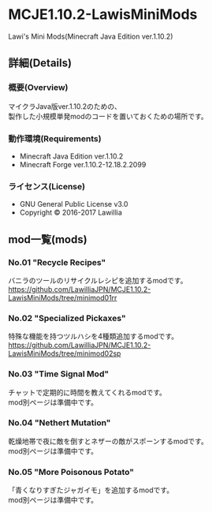 # MCJE1.10.2-LawisMiniMods  
  
Lawi's Mini Mods(Minecraft Java Edition ver.1.10.2)  
  
## 詳細(Details)  
  
### 概要(Overview)  
マイクラJava版ver.1.10.2のための、  
製作した小規模単発modのコードを置いておくための場所です。  
  
### 動作環境(Requirements)  　
* Minecraft Java Edition ver.1.10.2  
* Minecraft Forge ver.1.10.2-12.18.2.2099  
  
### ライセンス(License)  
* GNU General Public License v3.0  
* Copyright © 2016-2017 Lawillia  
  
## mod一覧(mods)  
  
### No.01 "Recycle Recipes"  
  
バニラのツールのリサイクルレシピを追加するmodです。  
<https://github.com/LawilliaJPN/MCJE1.10.2-LawisMiniMods/tree/minimod01rr>  
  
### No.02 "Specialized Pickaxes"  
  
特殊な機能を持つツルハシを4種類追加するmodです。  
<https://github.com/LawilliaJPN/MCJE1.10.2-LawisMiniMods/tree/minimod02sp>  
  
### No.03 "Time Signal Mod"  
  
チャットで定期的に時間を教えてくれるmodです。  
mod別ページは準備中です。  
  
### No.04 "Nethert Mutation"  
  
乾燥地帯で夜に敵を倒すとネザーの敵がスポーンするmodです。  
mod別ページは準備中です。  
  
### No.05 "More Poisonous Potato"  
  
「青くなりすぎたジャガイモ」を追加するmodです。  
mod別ページは準備中です。  
  
